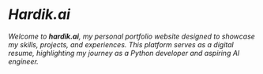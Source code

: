 # _Hardik.ai_

<!-- ![banner](client/public/images/logo.png) -->

_Welcome to **hardik.ai**, my personal portfolio website designed to showcase my skills, projects, and experiences. This platform serves as a digital resume, highlighting my journey as a Python developer and aspiring AI engineer._
